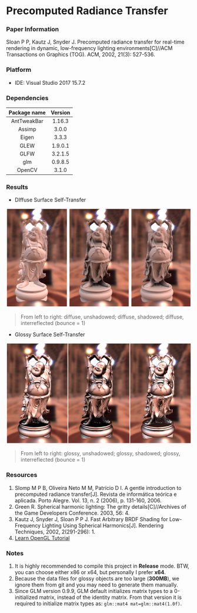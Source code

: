 

# Precomputed Radiance Transfer

### Paper Information

Sloan P P, Kautz J, Snyder J. Precomputed radiance transfer for real-time rendering in dynamic, low-frequency lighting environments[C]//ACM Transactions on Graphics (TOG). ACM, 2002, 21(3): 527-536. 



### Platform

- IDE: Visual Studio 2017 15.7.2



### Dependencies

| Package name | Version |
| :----------: | :-----: |
| AntTweakBar  | 1.16.3  |
|    Assimp    |  3.0.0  |
|    Eigen     |  3.3.3  |
|     GLEW     | 1.9.0.1 |
|     GLFW     | 3.2.1.5 |
|     glm      | 0.9.8.5 |
|    OpenCV    |  3.1.0  |



### Results

- DIffuse  Surface Self-Transfer

![](https://github.com/Fairyland0902/PRT-SH/raw/master/screenshots/diffuse.png)

> From left to right: diffuse, unshadowed; diffuse, shadowed; diffuse, interreflected (bounce = 1)

- Glossy Surface Self-Transfer

![](https://github.com/Fairyland0902/PRT-SH/raw/master/screenshots/glossy.png)

> From left to right: glossy, unshadowed; glossy, shadowed; glossy, interreflected (bounce = 1)



### Resources

1. Slomp M P B, Oliveira Neto M M, Patrício D I. A gentle introduction to precomputed radiance transfer[J]. Revista de informática teórica e aplicada. Porto Alegre. Vol. 13, n. 2 (2006), p. 131-160, 2006. 
2. Green R. Spherical harmonic lighting: The gritty details[C]//Archives of the Game Developers Conference. 2003, 56: 4. 
3. Kautz J, Snyder J, Sloan P P J. Fast Arbitrary BRDF Shading for Low-Frequency Lighting Using Spherical Harmonics[J]. Rendering Techniques, 2002, 2(291-296): 1. 
4. [Learn OpenGL Tutorial](https://learnopengl.com/)



### Notes

1. It is highly recommended to compile this project in **Release** mode. BTW, you can choose either x86 or x64, but personally I prefer **x64**.
2. Because the data files for glossy objects are too large (**300MB**), we ignore them from git and you may need to generate them manually.
3. Since GLM version 0.9.9, GLM default initializes matrix types to a 0-initialized matrix, instead of the identity matrix. From that version it is required to initialize matrix types as: `glm::mat4 mat=glm::mat4(1.0f)`.